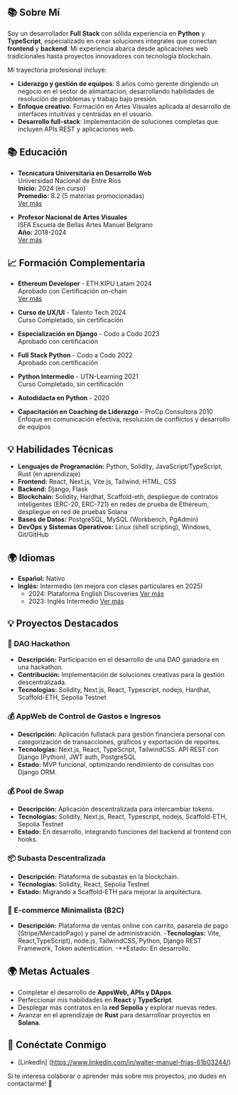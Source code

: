 
## 📚 Sobre Mí
Soy un desarrollador **Full Stack** con sólida experiencia en **Python** y **TypeScript**, especializado en crear soluciones integrales que conectan **frontend** y **backend**. Mi experiencia abarca desde aplicaciones web tradicionales hasta proyectos innovadores con tecnología blockchain.

Mi trayectoria profesional incluye:
- **Liderazgo y gestión de equipos**: 8 años como gerente dirigiendo un negocio en el sector de alimantacion, desarrollando habilidades de resolución de problemas y trabajo bajo presión.
- **Enfoque creativo**: Formación en Artes Visuales aplicada al desarrollo de interfaces intuitivas y centradas en el usuario.
- **Desarrollo full-stack**: Implementación de soluciones completas que incluyen APIs REST y aplicaciones web.

## 📚 Educación
- **Tecnicatura Universitaria en Desarrollo Web**  
  Universidad Nacional de Entre Ríos  
  **Inicio:** 2024 (en curso)  
  **Promedio:** 8.2 (5 materias promocionadas)  
  [Ver más](https://www.uner.edu.ar/)

- **Profesor Nacional de Artes Visuales**  
  ISFA Escuela de Bellas Artes Manuel Belgrano  
  **Año:** 2018-2024   
  [Ver más](https://mbelgrano-caba.infd.edu.ar/)

## 📈 Formación Complementaria
- **Ethereum Developer** - ETH.KIPU Latam 2024  
  Aprobado con Certificación on-chain  
  [Ver más](https://campus.ethkipu.org/)

- **Curso de UX/UI** - Talento Tech 2024  
  Curso Completado, sin certificación

- **Especialización en Django** - Codo a Codo 2023  
  Aprobado con certificación

- **Full Stack Python** - Codo a Codo 2022  
  Aprobado con certificación

- **Python Intermedio** - UTN-Learning 2021  
  Curso Completado, sin certificación

- **Autodidacta en Python** - 2020

- **Capacitación en Coaching de Liderazgo** – ProCp Consultora 2010  
  Enfoque en comunicación efectiva, resolución de conflictos y desarrollo de equipos

## 💡 Habilidades Técnicas
- **Lenguajes de Programación:** Python, Solidity, JavaScript/TypeScript, Rust (en aprendizaje)
- **Frontend:** React, Next.js, Vite.js, Tailwind, HTML, CSS
- **Backend:** Django, Flask
- **Blockchain:** Solidity, Hardhat, Scaffold-eth, despliegue de contratos inteligentes (ERC-20, ERC-721) en redes de prueba de Ethereum, despliegue en red de pruebas Solana
- **Bases de Datos:** PostgreSQL, MySQL (Workbench, PgAdmin)
- **DevOps y Sistemas Operativos:** Linux (shell scripting), Windows, Git/GitHub

## 🌍 Idiomas
- **Español:** Nativo
- **Inglés:** Intermedio (en mejora con clases particulares en 2025)
  - 2024: Plataforma English Discoveries [Ver más](https://ed31.engdis.com/cababilingue#)
  - 2023: Inglés Intermedio [Ver más](https://agenciadeaprendizaje.bue.edu.ar/)

## 💡 Proyectos Destacados
### 💪 DAO Hackathon
- **Descripción:** Participación en el desarrollo de una DAO ganadora en una hackathon.
- **Contribución:** Implementación de soluciones creativas para la gestión descentralizada.
- **Tecnologías:** Solidity, Next.js, React, Typescript, nodejs, Hardhat, Scaffold-ETH, Sepolia Testnet

### 💰 AppWeb de Control de Gastos e Ingresos
- **Descripción:** Aplicación fullstack para gestión financiera personal con categorización de transacciones, gráficos y exportación de reportes.
- **Tecnologías:** Next.js, React, TypeScript, TailwindCSS. API REST con Django (Python), JWT auth, PostgreSQL
- **Estado:** MVP funcional, optimizando rendimiento de consultas con Django ORM.
  
### 💰 Pool de Swap
- **Descripción:** Aplicación descentralizada para intercambiar tokens.
- **Tecnologías:** Solidity, Next.js, React, Typescript, nodejs, Scaffold-ETH, Sepolia Testnet
- **Estado:** En desarrollo, integrando funciones del backend al frontend con hooks.

### 📦 Subasta Descentralizada
- **Descripción:** Plataforma de subastas en la blockchain.
- **Tecnologías:** Solidity, React, Sepolia Testnet
- **Estado:** Migrando a Scaffold-ETH para mejorar la arquitectura.

### 🛒 E-commerce Minimalista (B2C)
- **Descripción:** Plataforma de ventas online con carrito, pasarela de pago (Stripe/MercadoPago) y panel de administración.
-**Tecnologías:** Vite, React,TypeScript), node.js,  TailwindCSS, Python, Django REST Framework, Token autentication.
-**Estado: En desarrollo.


## 🌍 Metas Actuales
- Completar el desarrollo de **AppsWeb, APIs y DApps**.
- Perfeccionar mis habilidades en **React** y **TypeScript**.
- Desplegar más contratos en la **red Sepolia** y explorar nuevas redes.
- Avanzar en el aprendizaje de **Rust** para desarrolloar proyectos en  **Solana**.

## 🔗 Conéctate Conmigo
- [LinkedIn] (https://www.linkedin.com/in/walter-manuel-frias-61b03244/)
  

Si te interesa colaborar o aprender más sobre mis proyectos, ¡no dudes en contactarme! 🚀

